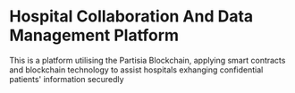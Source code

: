 # Hospital Collaboration And Data Management Platform

This is a platform utilising the Partisia Blockchain, applying smart contracts and blockchain technology to assist hospitals exhanging confidential patients' information securedly